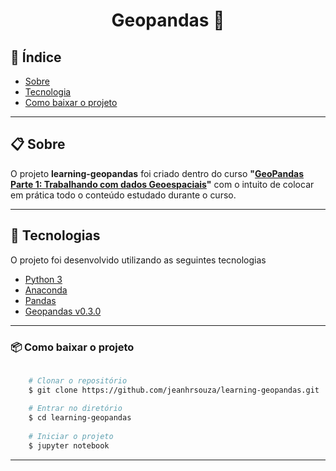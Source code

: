 <h1 align="center">Geopandas 🐼</h1>


## 📇 Índice

- [Sobre](#-Sobre)
- [Tecnologia](#-Tecnologias)
- [Como baixar o projeto](#-como-baixar-o-projeto)

---
## 📋 Sobre

O projeto **learning-geopandas** foi criado dentro do curso **"<a href="https://cursos.alura.com.br/course/geopandas-dados-geoespaciais">GeoPandas Parte 1: Trabalhando com dados Geoespaciais</a>"** com o intuito de colocar em prática todo o conteúdo estudado durante o curso.

---
## 🚀 Tecnologias

O projeto foi desenvolvido utilizando as seguintes tecnologias

- [Python 3](https://www.python.org/)
- [Anaconda](https://www.anaconda.com/products/individual)
- [Pandas](https://pandas.pydata.org/)
- [Geopandas v0.3.0](https://geopandas.readthedocs.io/en/v0.3.0/reference.html)

---
### 📦 Como baixar o projeto


```bash
    
    # Clonar o repositório
    $ git clone https://github.com/jeanhrsouza/learning-geopandas.git
    
    # Entrar no diretório
    $ cd learning-geopandas
    
    # Iniciar o projeto
    $ jupyter notebook

```
---

